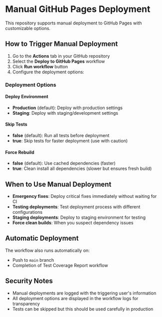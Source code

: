 # Manual GitHub Pages Deployment

This repository supports manual deployment to GitHub Pages with customizable options.

## How to Trigger Manual Deployment

1. Go to the **Actions** tab in your GitHub repository
2. Select the **Deploy to GitHub Pages** workflow
3. Click **Run workflow** button
4. Configure the deployment options:

### Deployment Options

#### Deploy Environment

- **Production** (default): Deploy with production settings
- **Staging**: Deploy with staging/development settings

#### Skip Tests

- **false** (default): Run all tests before deployment
- **true**: Skip tests for faster deployment (use with caution)

#### Force Rebuild

- **false** (default): Use cached dependencies (faster)
- **true**: Clean install all dependencies (slower but ensures fresh build)

## When to Use Manual Deployment

- **Emergency fixes**: Deploy critical fixes immediately without waiting for CI
- **Testing deployments**: Test deployment process with different configurations
- **Staging deployments**: Deploy to staging environment for testing
- **Force clean builds**: When you suspect dependency issues

## Automatic Deployment

The workflow also runs automatically on:

- Push to `main` branch
- Completion of Test Coverage Report workflow

## Security Notes

- Manual deployments are logged with the triggering user's information
- All deployment options are displayed in the workflow logs for transparency
- Tests can be skipped but this should be used carefully in production
